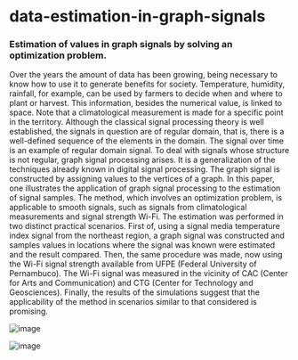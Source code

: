 # data-estimation-in-graph-signals
### Estimation of values in graph signals by solving an optimization problem.

Over the years the amount of data has been growing, being necessary to know how to use it to generate benefits for society. Temperature, humidity, rainfall, for example, can be used by farmers to decide when and where to plant or harvest. This information, besides the numerical value, is linked to space. Note that a climatological measurement is made for a specific point in the territory. Although the classical signal processing theory is well established, the signals in question are of regular domain, that is, there is a well-defined sequence of the elements in the domain. The signal over time is an example of regular domain signal. To deal with signals whose structure is not regular, graph signal processing arises. It is a generalization of the techniques already known in digital signal processing. The graph signal is constructed by assigning values to the vertices of a graph. In this paper, one illustrates the application of graph signal processing to the estimation of signal samples. The method, which involves an optimization problem, is applicable to smooth signals, such as signals from climatological measurements and signal strength Wi-Fi. The estimation was performed in two distinct practical scenarios. First of, using a signal media temperature index signal from the northeast region, a graph signal was constructed and samples values in locations where the signal was known were estimated and the result compared. Then, the same procedure was made, now using the Wi-Fi signal strength available from UFPE (Federal University of Pernambuco). The Wi-Fi signal was measured in the vicinity of CAC (Center for Arts and Communication) and CTG (Center for Technology and Geosciences). Finally, the results of the simulations suggest that the applicability of the method in scenarios similar to that considered is promising.


![image](https://user-images.githubusercontent.com/26671424/71494359-5bf67180-2825-11ea-8494-a1a7726f616e.png)


![image](https://user-images.githubusercontent.com/26671424/71494326-189c0300-2825-11ea-90b6-07c832752fae.png)

